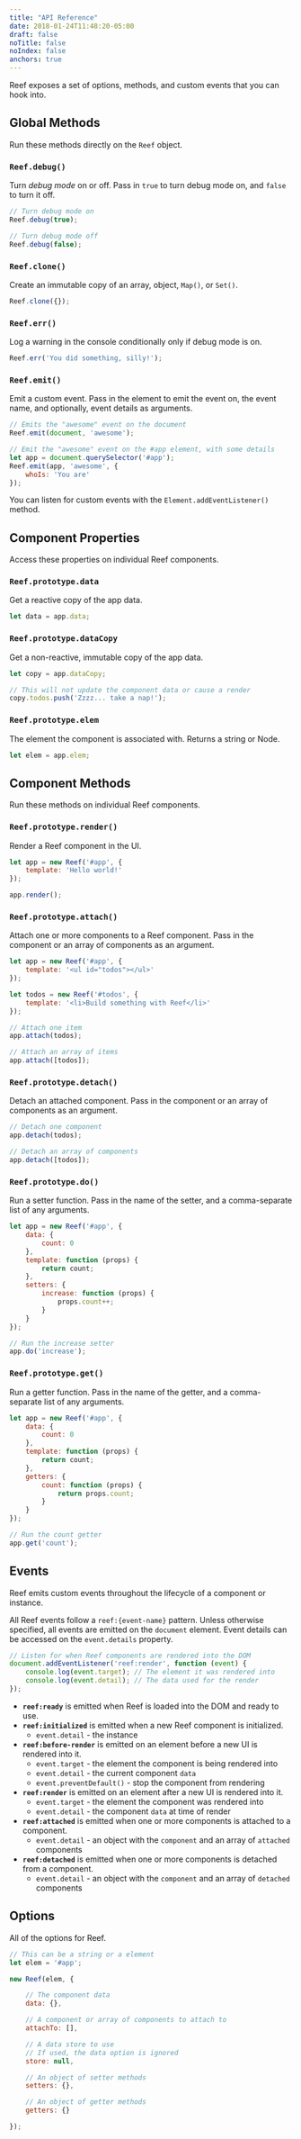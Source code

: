```yaml
---
title: "API Reference"
date: 2018-01-24T11:48:20-05:00
draft: false
noTitle: false
noIndex: false
anchors: true
---
```


Reef exposes a set of options, methods, and custom events that you can hook into.

<div id="table-of-contents"></div>

## Global Methods

Run these methods directly on the `Reef` object.

### `Reef.debug()`

Turn _debug mode_ on or off. Pass in `true` to turn debug mode on, and `false` to turn it off.

```js
// Turn debug mode on
Reef.debug(true);

// Turn debug mode off
Reef.debug(false);
```

### `Reef.clone()`

Create an immutable copy of an array, object, `Map()`, or `Set()`.

```js
Reef.clone({});
```

### `Reef.err()`

Log a warning in the console conditionally only if debug mode is on.

```js
Reef.err('You did something, silly!');
```

### `Reef.emit()`

Emit a custom event. Pass in the element to emit the event on, the event name, and optionally, event details as arguments.

```js
// Emits the "awesome" event on the document
Reef.emit(document, 'awesome');

// Emit the "awesome" event on the #app element, with some details
let app = document.querySelector('#app');
Reef.emit(app, 'awesome', {
	whoIs: 'You are'
});
```

You can listen for custom events with the `Element.addEventListener()` method.



## Component Properties

Access these properties on individual Reef components.

### `Reef.prototype.data`

Get a reactive copy of the app data.

```js
let data = app.data;
```

### `Reef.prototype.dataCopy`

Get a non-reactive, immutable copy of the app data.

```js
let copy = app.dataCopy;

// This will not update the component data or cause a render
copy.todos.push('Zzzz... take a nap!');
```

### `Reef.prototype.elem`

The element the component is associated with. Returns a string or Node.

```js
let elem = app.elem;
```



## Component Methods

Run these methods on individual Reef components.

### `Reef.prototype.render()`

Render a Reef component in the UI.

```js
let app = new Reef('#app', {
	template: 'Hello world!'
});

app.render();
```

### `Reef.prototype.attach()`

Attach one or more components to a Reef component. Pass in the component or an array of components as an argument.

```js
let app = new Reef('#app', {
	template: '<ul id="todos"></ul>'
});

let todos = new Reef('#todos', {
	template: '<li>Build something with Reef</li>'
});

// Attach one item
app.attach(todos);

// Attach an array of items
app.attach([todos]);
```

### `Reef.prototype.detach()`

Detach an attached component. Pass in the component or an array of components as an argument.

```js
// Detach one component
app.detach(todos);

// Detach an array of components
app.detach([todos]);
```

### `Reef.prototype.do()`

Run a setter function. Pass in the name of the setter, and a comma-separate list of any arguments.

```js
let app = new Reef('#app', {
	data: {
		count: 0
	},
	template: function (props) {
		return count;
	},
	setters: {
		increase: function (props) {
			props.count++;
		}
	}
});

// Run the increase setter
app.do('increase');
```

### `Reef.prototype.get()`

Run a getter function. Pass in the name of the getter, and a comma-separate list of any arguments.

```js
let app = new Reef('#app', {
	data: {
		count: 0
	},
	template: function (props) {
		return count;
	},
	getters: {
		count: function (props) {
			return props.count;
		}
	}
});

// Run the count getter
app.get('count');
```



## Events

Reef emits custom events throughout the lifecycle of a component or instance.

All Reef events follow a `reef:{event-name}` pattern. Unless otherwise specified, all events are emitted on the `document` element. Event details can be accessed on the `event.details` property.

```js
// Listen for when Reef components are rendered into the DOM
document.addEventListener('reef:render', function (event) {
	console.log(event.target); // The element it was rendered into
	console.log(event.detail); // The data used for the render
});
```

- **`reef:ready`** is emitted when Reef is loaded into the DOM and ready to use.
- **`reef:initialized`** is emitted when a new Reef component is initialized.
	+ `event.detail` - the instance
- **`reef:before-render`** is emitted on an element before a new UI is rendered into it.
	+ `event.target` - the element the component is being rendered into
	+ `event.detail` - the current component `data`
	+ `event.preventDefault()` - stop the component from rendering
- **`reef:render`** is emitted on an element after a new UI is rendered into it.
	+ `event.target` - the element the component was rendered into
	+ `event.detail` - the component `data` at time of render
- **`reef:attached`** is emitted when one or more components is attached to a component.
	+ `event.detail` - an object with the `component` and an array of `attached` components
- **`reef:detached`** is emitted when one or more components is detached from a component.
	+ `event.detail` - an object with the `component` and an array of `detached` components



## Options

All of the options for Reef.

```js
// This can be a string or a element
let elem = '#app';

new Reef(elem, {

	// The component data
	data: {},

	// A component or array of components to attach to
	attachTo: [],

	// A data store to use
	// If used, the data option is ignored
	store: null,

	// An object of setter methods
	setters: {},

	// An object of getter methods
	getters: {}

});
```